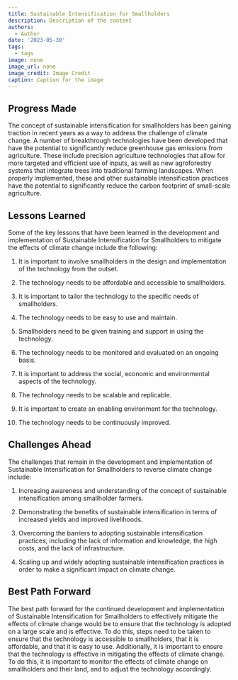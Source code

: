 ```yaml
---
title: Sustainable Intensification for Smallholders
description: Description of the content
authors:
  - Author
date: '2023-05-30'
tags:
  - tags
image: none
image_url: none
image_credit: Image Credit
caption: Caption for the image
---
```


## Progress Made

The concept of sustainable intensification for smallholders has been gaining traction in recent years as a way to address the challenge of climate change. A number of breakthrough technologies have been developed that have the potential to significantly reduce greenhouse gas emissions from agriculture. These include precision agriculture technologies that allow for more targeted and efficient use of inputs, as well as new agroforestry systems that integrate trees into traditional farming landscapes. When properly implemented, these and other sustainable intensification practices have the potential to significantly reduce the carbon footprint of small-scale agriculture.

## Lessons Learned

Some of the key lessons that have been learned in the development and implementation of Sustainable Intensification for Smallholders to mitigate the effects of climate change include the following:

1. It is important to involve smallholders in the design and implementation of the technology from the outset.

2. The technology needs to be affordable and accessible to smallholders.

3. It is important to tailor the technology to the specific needs of smallholders.

4. The technology needs to be easy to use and maintain.

5. Smallholders need to be given training and support in using the technology.

6. The technology needs to be monitored and evaluated on an ongoing basis.

7. It is important to address the social, economic and environmental aspects of the technology.

8. The technology needs to be scalable and replicable.

9. It is important to create an enabling environment for the technology.

10. The technology needs to be continuously improved.

## Challenges Ahead

The challenges that remain in the development and implementation of Sustainable Intensification for Smallholders to reverse climate change include:

1. Increasing awareness and understanding of the concept of sustainable intensification among smallholder farmers.

2. Demonstrating the benefits of sustainable intensification in terms of increased yields and improved livelihoods.

3. Overcoming the barriers to adopting sustainable intensification practices, including the lack of information and knowledge, the high costs, and the lack of infrastructure.

4. Scaling up and widely adopting sustainable intensification practices in order to make a significant impact on climate change.

## Best Path Forward

The best path forward for the continued development and implementation of Sustainable Intensification for Smallholders to effectively mitigate the effects of climate change would be to ensure that the technology is adopted on a large scale and is effective. To do this, steps need to be taken to ensure that the technology is accessible to smallholders, that it is affordable, and that it is easy to use. Additionally, it is important to ensure that the technology is effective in mitigating the effects of climate change. To do this, it is important to monitor the effects of climate change on smallholders and their land, and to adjust the technology accordingly.
